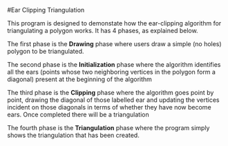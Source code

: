 #Ear Clipping Triangulation

This program is designed to demonstate how the ear-clipping algorithm for triangulating a polygon works. It has 4 phases, as explained below.

The first phase is the **Drawing** phase where users draw a simple (no holes) polygon to be triangulated.

The second phase is the **Initialization** phase where the algorithm identifies all the ears (points whose two neighboring vertices in the polygon form a diagonal) present at the beginning of the algorithm

The third phase is the **Clipping** phase where the algorithm goes point by point, drawing the diagonal of those labelled ear and updating the vertices incident on those diagonals in terms of whether they have now become ears. Once completed there will be a triangulation

The fourth phase is the **Triangulation** phase where the program simply shows the triangulation that has been created.